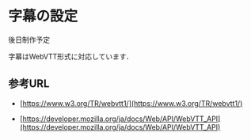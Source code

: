 # 字幕の設定

後日制作予定

字幕はWebVTT形式に対応しています．

## 参考URL
* [https://www.w3.org/TR/webvtt1/](https://www.w3.org/TR/webvtt1/)

* [https://developer.mozilla.org/ja/docs/Web/API/WebVTT_API](https://developer.mozilla.org/ja/docs/Web/API/WebVTT_API)